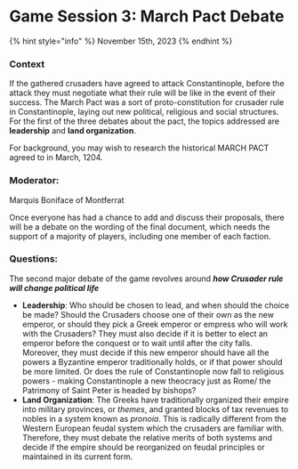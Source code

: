 # Game Session 3: March Pact Debate

{% hint style="info" %}
November 15th, 2023
{% endhint %}

### Context

If the gathered crusaders have agreed to attack Constantinople, before the attack they must negotiate what their rule will be like in the event of their success. The March Pact was a sort of proto-constitution for crusader rule in Constantinople, laying out new political, religious and social structures. For the first of the three debates about the pact, the topics addressed are **leadership** and **land organization**.&#x20;

For background, you may wish to research the historical MARCH PACT agreed to in March, 1204.&#x20;

### Moderator:

Marquis Boniface of Montferrat

Once everyone has had a chance to add and discuss their proposals, there will be a debate on the wording of the final document, which needs the support of a majority of players, including one member of each faction.

### Questions:&#x20;

The second major debate of the game revolves around _**how Crusader rule will change political life**_

* **Leadership**: Who should be chosen to lead, and when should the choice be made? Should the Crusaders choose one of their own as the new emperor, or should they pick a Greek emperor or empress who will work with the Crusaders? They must also decide if it is better to elect an emperor before the conquest or to wait until after the city falls. Moreover, they must decide if this new emperor should have all the powers a Byzantine emperor traditionally holds, or if that power should be more limited. Or does the rule of Constantinople now fall to religious powers - making Constantinople a new theocracy just as Rome/ the Patrimony of Saint Peter is headed by bishops?
* **Land Organization**: The Greeks have traditionally organized their empire into military provinces, or _themes_, and granted blocks of tax revenues to nobles in a system known as _pronoia_. This is radically different from the Western European feudal system which the crusaders are familiar with. Therefore, they must debate the relative merits of both systems and decide if the empire should be reorganized on feudal principles or maintained in its current form.

